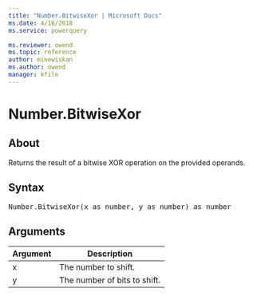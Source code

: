 ```yaml
---
title: "Number.BitwiseXor | Microsoft Docs"
ms.date: 4/16/2018
ms.service: powerquery

ms.reviewer: owend
ms.topic: reference
author: minewiskan
ms.author: owend
manager: kfile
---
```

# Number.BitwiseXor

  
## About  
Returns the result of a bitwise XOR operation on the provided operands.  
  
## Syntax

<pre>
Number.BitwiseXor(x as number, y as number) as number  
</pre>
  
## Arguments  
  
|Argument|Description|  
|------------|---------------|  
|x|The number to shift.|  
|y|The number of bits to shift.|  
  
